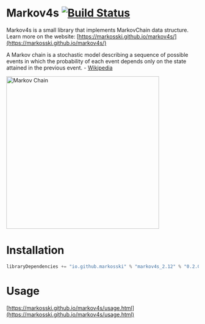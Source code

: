 
# Markov4s [![Build Status](https://travis-ci.org/markosski/cloudsync.svg?branch=master)](https://travis-ci.org/markosski/markov4s)

Markov4s is a small library that implements MarkovChain data structure.
Learn more on the website: [https://markosski.github.io/markov4s/](https://markosski.github.io/markov4s/)

A Markov chain is a stochastic model describing a sequence of possible events in which the probability of each event depends only on the state attained in the previous event. - [Wikipedia](https://en.wikipedia.org/wiki/Markov_chain)

<img src="https://markosski.github.io/markov4s/img/markov-chain.png" alt="Markov Chain" width="400">

# Installation

```scala
libraryDependencies += "io.github.markosski" % "markov4s_2.12" % "0.2.0"
```

# Usage
[https://markosski.github.io/markov4s/usage.html](https://markosski.github.io/markov4s/usage.html)
